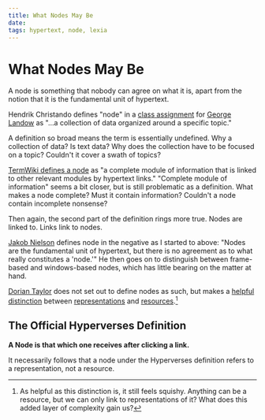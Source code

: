```yaml
---
title: What Nodes May Be
date: 
tags: hypertext, node, lexia
---
```


# What Nodes May Be

A node is something that nobody can agree on what it is, apart from the notion that it is the fundamental unit of hypertext.

Hendrik Christando defines "node" in a [class assignment](http://www.cyberartsweb.org/cpace/ht/christanto/el_of_htext.htm) for [George Landow](http://www.victorianweb.org/cv/landow_ov.html) as "…a collection of data organized around a specific topic."

A definition so broad means the term is essentially undefined. Why a collection of data? Is text data? Why does the collection have to be focused on a topic? Couldn't it cover a swath of topics?

[TermWiki defines a node](http://www.termwiki.com/EN:hypertext_node) as "a complete module of information that is linked to other relevant modules by hypertext links." "Complete module of information" seems a bit closer, but is still problematic as a definition. What makes a node complete? Must it contain information? Couldn't a node contain incomplete nonsense?

Then again, the second part of the definition rings more true. Nodes are linked to. Links link to nodes.

[Jakob Nielson](http://www.useit.com/papers/hypertext_theory/) defines node in the negative as I started to above: "Nodes are the fundamental unit of hypertext, but there is no agreement as to what really constitutes a 'node.'" He then goes on to distinguish between frame-based and windows-based nodes, which has little bearing on the matter at hand.

[Dorian Taylor](http://doriantaylor.com/person/dorian-taylor) does not set out to define nodes as such, but makes a [helpful distinction](http://doriantaylor.com/policy/uris-resources-and-representations) between [representations](http://doriantaylor.com/lexicon/representation) and [resources](http://doriantaylor.com/lexicon/resource).[^digression]

[^digression]: As helpful as this distinction is, it still feels squishy. Anything can be a resource, but we can only link to representations of it? What does this added layer of complexity gain us? 

## The Official Hyperverses Definition

**A Node is that which one receives after clicking a link.**

It necessarily follows that a node under the Hyperverses definition refers to a representation, not a resource.
